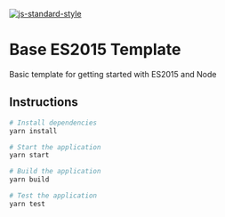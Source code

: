 [![js-standard-style](https://img.shields.io/badge/code%20style-standard-brightgreen.svg)](http://standardjs.com)

# Base ES2015 Template

Basic template for getting started with ES2015 and Node

## Instructions

```sh
# Install dependencies
yarn install

# Start the application
yarn start

# Build the application
yarn build

# Test the application
yarn test
```
